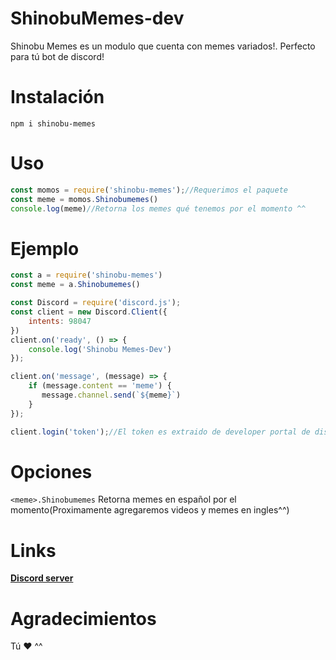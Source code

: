 # ShinobuMemes-dev
Shinobu Memes es un modulo que cuenta con memes variados!. Perfecto para tú bot de discord!
# Instalación
```npm i shinobu-memes```
# Uso
```js
const momos = require('shinobu-memes');//Requerimos el paquete
const meme = momos.Shinobumemes()
console.log(meme)//Retorna los memes qué tenemos por el momento ^^
```
# Ejemplo
```js
const a = require('shinobu-memes')
const meme = a.Shinobumemes()

const Discord = require('discord.js');
const client = new Discord.Client({
    intents: 98047
})
client.on('ready', () => {
    console.log('Shinobu Memes-Dev')
});

client.on('message', (message) => {
    if (message.content == 'meme') {
       message.channel.send(`${meme}`)
    }
});

client.login('token');//El token es extraido de developer portal de discord ^^
```
# Opciones
`<meme>.Shinobumemes` Retorna memes en español por el momento(Proximamente agregaremos videos y memes en ingles^^)
# Links
[**Discord server**](https://discord.gg/vBEpM5258V)

# Agradecimientos
Tú ♥ ^^

